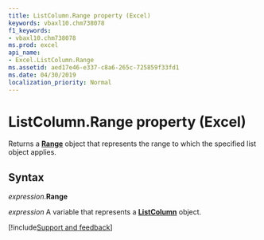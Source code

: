 ```yaml
---
title: ListColumn.Range property (Excel)
keywords: vbaxl10.chm738078
f1_keywords:
- vbaxl10.chm738078
ms.prod: excel
api_name:
- Excel.ListColumn.Range
ms.assetid: aed17e46-e337-c8a6-265c-725859f33fd1
ms.date: 04/30/2019
localization_priority: Normal
---
```



# ListColumn.Range property (Excel)

Returns a **[Range](Excel.Range(object).md)** object that represents the range to which the specified list object applies.


## Syntax

_expression_.**Range**

_expression_ A variable that represents a **[ListColumn](Excel.ListColumn.md)** object.




[!include[Support and feedback](~/includes/feedback-boilerplate.md)]